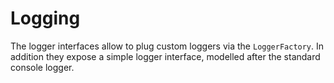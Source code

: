 # Logging

The logger interfaces allow to plug custom loggers via the `LoggerFactory`. In addition they expose a simple logger interface, modelled after the standard console logger.

